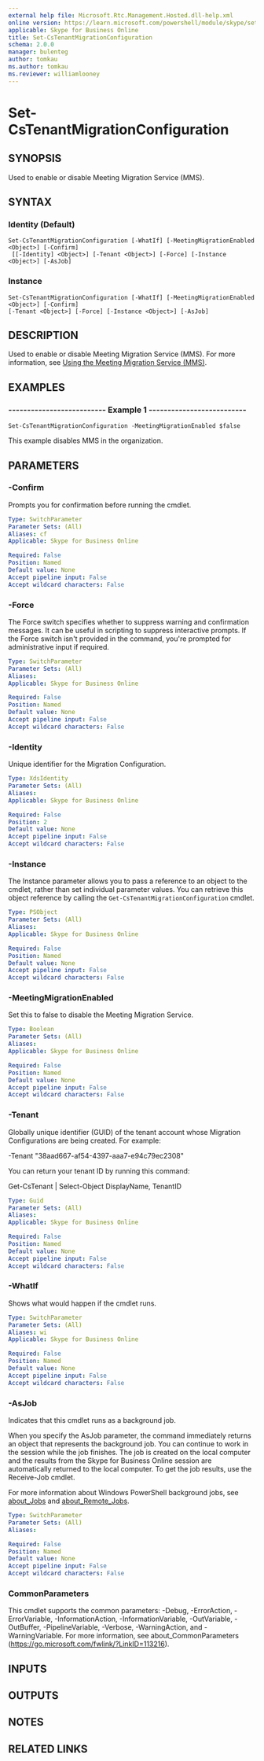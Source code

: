 ```yaml
---
external help file: Microsoft.Rtc.Management.Hosted.dll-help.xml 
online version: https://learn.microsoft.com/powershell/module/skype/set-cstenantmigrationconfiguration
applicable: Skype for Business Online
title: Set-CsTenantMigrationConfiguration
schema: 2.0.0
manager: bulenteg
author: tomkau
ms.author: tomkau
ms.reviewer: williamlooney
---
```


# Set-CsTenantMigrationConfiguration

## SYNOPSIS
Used to enable or disable Meeting Migration Service (MMS).

## SYNTAX

### Identity (Default)
```
Set-CsTenantMigrationConfiguration [-WhatIf] [-MeetingMigrationEnabled <Object>] [-Confirm]
 [[-Identity] <Object>] [-Tenant <Object>] [-Force] [-Instance <Object>] [-AsJob]
```

### Instance
```
Set-CsTenantMigrationConfiguration [-WhatIf] [-MeetingMigrationEnabled <Object>] [-Confirm]
[-Tenant <Object>] [-Force] [-Instance <Object>] [-AsJob]
```

## DESCRIPTION
Used to enable or disable Meeting Migration Service (MMS).
For more information, see [Using the Meeting Migration Service (MMS)](https://learn.microsoft.com/skypeforbusiness/audio-conferencing-in-office-365/setting-up-the-meeting-migration-service-mms).

## EXAMPLES

### -------------------------- Example 1 --------------------------
```
Set-CsTenantMigrationConfiguration -MeetingMigrationEnabled $false
```

This example disables MMS in the organization.


## PARAMETERS

### -Confirm
Prompts you for confirmation before running the cmdlet.

```yaml
Type: SwitchParameter
Parameter Sets: (All)
Aliases: cf
Applicable: Skype for Business Online

Required: False
Position: Named
Default value: None
Accept pipeline input: False
Accept wildcard characters: False
```

### -Force
The Force switch specifies whether to suppress warning and confirmation messages. It can be useful in scripting to suppress interactive prompts. If the Force switch isn't provided in the command, you're prompted for administrative input if required.

```yaml
Type: SwitchParameter
Parameter Sets: (All)
Aliases: 
Applicable: Skype for Business Online

Required: False
Position: Named
Default value: None
Accept pipeline input: False
Accept wildcard characters: False
```

### -Identity
Unique identifier for the Migration Configuration.

```yaml
Type: XdsIdentity
Parameter Sets: (All)
Aliases: 
Applicable: Skype for Business Online

Required: False
Position: 2
Default value: None
Accept pipeline input: False
Accept wildcard characters: False
```

### -Instance
The Instance parameter allows you to pass a reference to an object to the cmdlet, rather than set individual parameter values.
You can retrieve this object reference by calling the `Get-CsTenantMigrationConfiguration` cmdlet.

```yaml
Type: PSObject
Parameter Sets: (All)
Aliases: 
Applicable: Skype for Business Online

Required: False
Position: Named
Default value: None
Accept pipeline input: False
Accept wildcard characters: False
```

### -MeetingMigrationEnabled
Set this to false to disable the Meeting Migration Service.

```yaml
Type: Boolean
Parameter Sets: (All)
Aliases: 
Applicable: Skype for Business Online

Required: False
Position: Named
Default value: None
Accept pipeline input: False
Accept wildcard characters: False
```

### -Tenant
Globally unique identifier (GUID) of the tenant account whose Migration Configurations are being created. For example:

-Tenant "38aad667-af54-4397-aaa7-e94c79ec2308"

You can return your tenant ID by running this command:

Get-CsTenant | Select-Object DisplayName, TenantID

```yaml
Type: Guid
Parameter Sets: (All)
Aliases: 
Applicable: Skype for Business Online

Required: False
Position: Named
Default value: None
Accept pipeline input: False
Accept wildcard characters: False
```

### -WhatIf
Shows what would happen if the cmdlet runs.

```yaml
Type: SwitchParameter
Parameter Sets: (All)
Aliases: wi
Applicable: Skype for Business Online

Required: False
Position: Named
Default value: None
Accept pipeline input: False
Accept wildcard characters: False
```

### -AsJob
Indicates that this cmdlet runs as a background job.

When you specify the AsJob parameter, the command immediately returns an object that represents the background job. You can continue to work in the session while the job finishes. The job is created on the local computer and the results from the Skype for Business Online session are automatically returned to the local computer. To get the job results, use the Receive-Job cmdlet.

For more information about Windows PowerShell background jobs, see [about_Jobs](https://learn.microsoft.com/powershell/module/microsoft.powershell.core/about/about_jobs?view=powershell-6) and [about_Remote_Jobs](https://learn.microsoft.com/powershell/module/microsoft.powershell.core/about/about_remote_jobs?view=powershell-6).

```yaml
Type: SwitchParameter
Parameter Sets: (All)
Aliases:

Required: False
Position: Named
Default value: None
Accept pipeline input: False
Accept wildcard characters: False
```

### CommonParameters
This cmdlet supports the common parameters: -Debug, -ErrorAction, -ErrorVariable, -InformationAction, -InformationVariable, -OutVariable, -OutBuffer, -PipelineVariable, -Verbose, -WarningAction, and -WarningVariable. For more information, see about_CommonParameters (https://go.microsoft.com/fwlink/?LinkID=113216).

## INPUTS

## OUTPUTS

## NOTES

## RELATED LINKS
